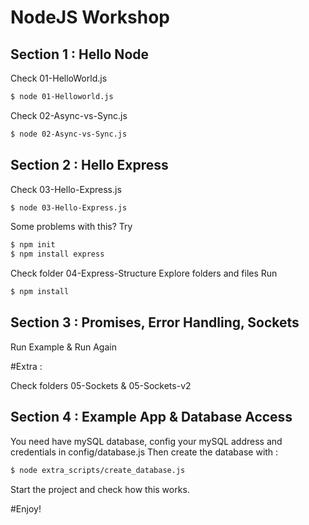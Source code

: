 
# NodeJS Workshop

## Section 1 : Hello Node

Check 01-HelloWorld.js 

```sh
$ node 01-Helloworld.js
``` 

Check 02-Async-vs-Sync.js 

```sh
$ node 02-Async-vs-Sync.js
``` 

## Section 2 : Hello Express

Check 03-Hello-Express.js
```sh
$ node 03-Hello-Express.js
```

Some problems with this? Try 
```sh
$ npm init
$ npm install express
```

Check folder 04-Express-Structure
Explore folders and files
Run

```sh
$ npm install 
```

## Section 3 : Promises, Error Handling, Sockets

Run Example & Run Again


#Extra :

Check folders 05-Sockets & 05-Sockets-v2


## Section 4 : Example App & Database Access


You need have  mySQL database, config your mySQL address and credentials in config/database.js
Then create the database with : 

```sh
$ node extra_scripts/create_database.js
```
Start the project and check how this works.


#Enjoy!